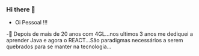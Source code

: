 ### Hi there 👋
- Oi Pessoal !!!

-🔭 Depois de mais de 20 anos com 4GL...nos ultimos 3 anos me dediquei a aprender Java e agora o REACT...São paradigmas necessários a serem quebrados para se manter na tecnologia...
 
<!--
**Antonio-Andretta/Antonio-Andretta** is a ✨ _special_ ✨ repository because its `README.md` (this file) appears on your GitHub profile.

Here are some ideas to get you started:

- 🔭 I’m currently working on ...
- 🌱 I’m currently learning ...
- 👯 I’m looking to collaborate on ...
- 🤔 I’m looking for help with ...
- 💬 Ask me about ...
- 📫 How to reach me: ...
- 😄 Pronouns: ...
- ⚡ Fun fact: ...
-->
